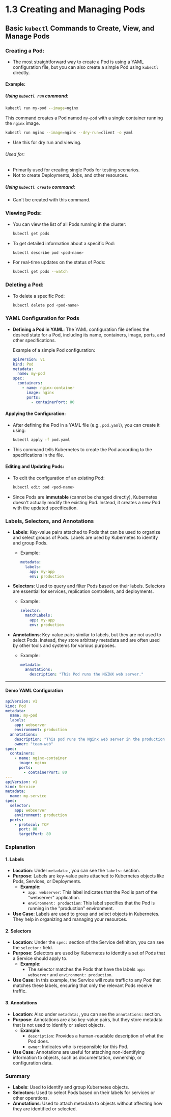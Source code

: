 # 1.3 Creating and Managing Pods

## Basic `kubectl` Commands to Create, View, and Manage Pods

### Creating a Pod:

- The most straightforward way to create a Pod is using a YAML configuration file, but you can also create a simple Pod using `kubectl` directly.

#### Example:

##### Using `kubectl run` command:

```bash
kubectl run my-pod --image=nginx
```

This command creates a Pod named `my-pod` with a single container running the `nginx` image.

```bash
kubectl run nginx --image=nginx --dry-run=client -o yaml
```

- Use this for dry run and viewing.

###### Used for:

- Primarily used for creating single Pods for testing scenarios.
- Not to create Deployments, Jobs, and other resources.

##### Using `kubectl create` command:

- Can't be created with this command.

### Viewing Pods:

- You can view the list of all Pods running in the cluster:
  ```bash
  kubectl get pods
  ```
- To get detailed information about a specific Pod:
  ```bash
  kubectl describe pod <pod-name>
  ```
- For real-time updates on the status of Pods:
  ```bash
  kubectl get pods --watch
  ```

### Deleting a Pod:

- To delete a specific Pod:
  ```bash
  kubectl delete pod <pod-name>
  ```

### **YAML Configuration for Pods**

- **Defining a Pod in YAML**: The YAML configuration file defines the desired state for a Pod, including its name, containers, image, ports, and other specifications.

  Example of a simple Pod configuration:

  ```yaml
  apiVersion: v1
  kind: Pod
  metadata:
    name: my-pod
  spec:
    containers:
      - name: nginx-container
        image: nginx
        ports:
          - containerPort: 80
  ```

#### **Applying the Configuration**:

- After defining the Pod in a YAML file (e.g., `pod.yaml`), you can create it using:
  ```bash
  kubectl apply -f pod.yaml
  ```
- This command tells Kubernetes to create the Pod according to the specifications in the file.

#### **Editing and Updating Pods**:

- To edit the configuration of an existing Pod:

  ```bash
  kubectl edit pod <pod-name>
  ```

- Since Pods are **immutable** (cannot be changed directly), Kubernetes doesn't actually modify the existing Pod. Instead, it creates a new Pod with the updated specification.

### **Labels, Selectors, and Annotations**

- **Labels**: Key-value pairs attached to Pods that can be used to organize and select groups of Pods. Labels are used by Kubernetes to identify and group Pods.

  - Example:
    ```yaml
    metadata:
      labels:
        app: my-app
        env: production
    ```

- **Selectors**: Used to query and filter Pods based on their labels. Selectors are essential for services, replication controllers, and deployments.

  - Example:
    ```yaml
    selector:
      matchLabels:
        app: my-app
        env: production
    ```

- **Annotations**: Key-value pairs similar to labels, but they are not used to select Pods. Instead, they store arbitrary metadata and are often used by other tools and systems for various purposes.
  - Example:
    ```yaml
    metadata:
      annotations:
        description: "This Pod runs the NGINX web server."
    ```

---

#### **Demo YAML Configuration**

```yaml
apiVersion: v1
kind: Pod
metadata:
  name: my-pod
  labels:
    app: webserver
    environment: production
  annotations:
    description: "This pod runs the Nginx web server in the production environment."
    owner: "team-web"
spec:
  containers:
    - name: nginx-container
      image: nginx
      ports:
        - containerPort: 80
---
apiVersion: v1
kind: Service
metadata:
  name: my-service
spec:
  selector:
    app: webserver
    environment: production
  ports:
    - protocol: TCP
      port: 80
      targetPort: 80
```

### **Explanation**

#### **1. Labels**

- **Location**: Under `metadata:`, you can see the `labels:` section.
- **Purpose**: Labels are key-value pairs attached to Kubernetes objects like Pods, Services, or Deployments.
  - **Example**:
    - `app: webserver`: This label indicates that the Pod is part of the "webserver" application.
    - `environment: production`: This label specifies that the Pod is running in the "production" environment.
- **Use Case**: Labels are used to group and select objects in Kubernetes. They help in organizing and managing your resources.

#### **2. Selectors**

- **Location**: Under the `spec:` section of the Service definition, you can see the `selector:` field.
- **Purpose**: Selectors are used by Kubernetes to identify a set of Pods that a Service should apply to.
  - **Example**:
    - The selector matches the Pods that have the labels `app: webserver` and `environment: production`.
- **Use Case**: In this example, the Service will route traffic to any Pod that matches these labels, ensuring that only the relevant Pods receive traffic.

#### **3. Annotations**

- **Location**: Also under `metadata:`, you can see the `annotations:` section.
- **Purpose**: Annotations are also key-value pairs, but they store metadata that is not used to identify or select objects.
  - **Example**:
    - `description`: Provides a human-readable description of what the Pod does.
    - `owner`: Indicates who is responsible for this Pod.
- **Use Case**: Annotations are useful for attaching non-identifying information to objects, such as documentation, ownership, or configuration data.

### **Summary**

- **Labels**: Used to identify and group Kubernetes objects.
- **Selectors**: Used to select Pods based on their labels for services or other operations.
- **Annotations**: Used to attach metadata to objects without affecting how they are identified or selected.

